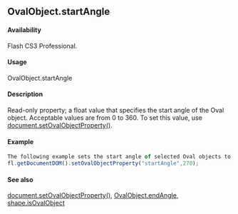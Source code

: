 ## OvalObject.startAngle

#### Availability

Flash CS3 Professional.

#### Usage

OvalObject.startAngle

#### Description

Read-only property; a float value that specifies the start angle of the Oval object. Acceptable values are from 0 to 360. To set this value, use [document.setOvalObjectProperty()](#!AdobeDocs/developers-animatesdk-docs/test/Document_object/docum590.md).

#### Example

```javascript
The following example sets the start angle of selected Oval objects to 270:
fl.getDocumentDOM().setOvalObjectProperty("startAngle",270);

```
#### See also

[document.setOvalObjectProperty()](#!AdobeDocs/developers-animatesdk-docs/test/Document_object/docum590.md), [OvalObject.endAngle](#!AdobeDocs/developers-animatesdk-docs/test/Oval_object/OvalObjec1.md), [shape.isOvalObject](#!AdobeDocs/developers-animatesdk-docs/test/Shape_object/shape9.md)
